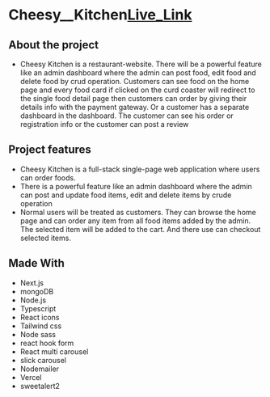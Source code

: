 # Cheesy\_\_Kitchen[Live_Link](https://cheesykitchen.vercel.app/)

## About the project

- Cheesy Kitchen is a restaurant-website. There will be a powerful feature like an admin dashboard where the admin can post food, edit food and delete food by crud operation. Customers can see food on the home page and every food card if clicked on the curd coaster will redirect to the single food detail page then customers can order by giving their details info with the payment gateway. Or a customer has a separate dashboard in the dashboard. The customer can see his order or registration info or the customer can post a review

## Project features

- Cheesy Kitchen is a full-stack single-page web application where users can order foods.
- There is a powerful feature like an admin dashboard where the admin can post and update food items, edit and delete items by crude operation
- Normal users will be treated as customers. They can browse the home page and can order any item from all food items added by the admin. The selected item will be added to the cart. And there use can checkout selected items.

## Made With

- Next.js
- mongoDB
- Node.js
- Typescript
- React icons
- Tailwind css
- Node sass
- react hook form
- React multi carousel
- slick carousel
- Nodemailer
- Vercel
- sweetalert2
